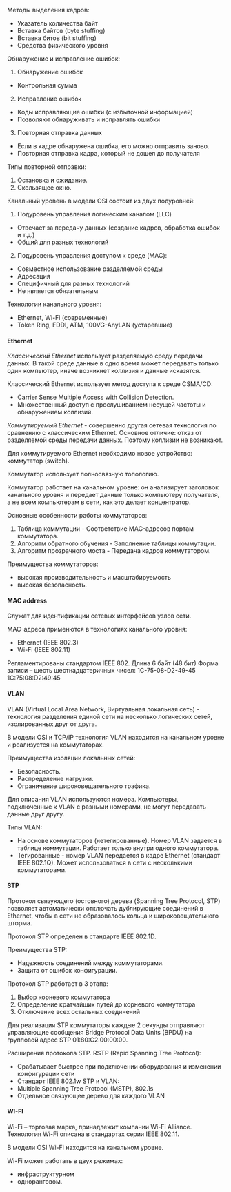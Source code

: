 Методы выделения кадров:
- Указатель количества байт
- Вставка байтов (byte stuffing)
- Вставка битов (bit stuffing)
- Средства физического уровня

Обнаружение и исправление ошибок:
1. Обнаружение ошибок
- Контрольная сумма
2. Исправление ошибок
- Коды исправляющие ошибки (с избыточной информацией)
- Позволяют обнаруживать и исправлять ошибки 
3. Повторная отправка данных
- Если в кадре обнаружена ошибка, его можно отправить заново. 
- Повторная отправка кадра, который не дошел до получателя

Типы повторной отправки:
1. Остановка и ожидание.
2. Скользящее окно.

Канальный уровень в модели OSI состоит из двух подуровней:
1. Подуровень управления логическим каналом (LLC)
- Отвечает за передачу данных (создание кадров, обработка ошибок и т.д.)
- Общий для разных технологий
2. Подуровень управления доступом к среде (MAC): 
- Совместное использование разделяемой среды
- Адресация
- Специфичный для разных технологий
- Не является обязательным

Технологии канального уровня:
- Ethernet, Wi-Fi (современные)
- Token Ring, FDDI, ATM, 100VG-AnyLAN (устаревшие)

#### Ethernet


*Классический Ethernet* использует разделяемую среду передачи данных. 
В такой среде данные в одно время может передавать только один компьютер, иначе возникнет коллизия и данные исказятся.

Классический Ethernet использует метод доступа к среде CSMA/CD:
- Carrier Sense Multiple Access with Collision Detection.
- Множественный доступ с прослушиванием несущей частоты и обнаружением коллизий.

*Коммутируемый Ethernet* - совершенно другая сетевая технология по сравнению с классическим Ethernet. 
Основное отличие: отказ от разделяемой среды передачи данных. Поэтому коллизии не возникают.

Для коммутируемого Ethernet необходимо новое устройство: коммутатор (switch).

Коммутатор использует полносвязную топологию.

Коммутатор работает на канальном уровне: он анализирует заголовок канального уровня и передает данные только компьютеру получателя, а не всем компьютерам в сети, как это делает концентратор.

Основные особенности работы коммутаторов:
1. Таблица коммутации - Соответствие MAC-адресов портам коммутатора.
2. Алгоритм обратного обучения - Заполнение таблицы коммутации.
3. Алгоритм прозрачного моста - Передача кадров коммутатором.

Преимущества коммутаторов:
- высокая производительность и масштабируемость
- высокая безопасность.


#### MAC address

Служат для идентификации сетевых интерфейсов узлов сети.

MAC-адреса применются в технологиях канального уровня:
- Ethernet (IEEE 802.3)
- Wi-Fi (IEEE 802.11)

Регламентированы стандартом IEEE 802. Длина 6 байт (48 бит)
Форма записи – шесть шестнадцатеричных чисел:
1C-75-08-D2-49-45
1C:75:08:D2:49:45

#### VLAN

VLAN (Virtual Local Area Network, Виртуальная локальная сеть) - технология разделения единой сети на несколько логических сетей, изолированных друг от друга.

В модели OSI и TCP/IP технология VLAN находится на канальном уровне и реализуется на коммутаторах.

Преимущества изоляции локальных сетей:
- Безопасность.
- Распределение нагрузки.
- Ограничение широковещательного трафика.

Для описания VLAN используются номера. Компьютеры, подключенные к VLAN с разными номерами, не могут передавать данные друг другу.

Типы VLAN:
- На основе коммутаторов (нетегированные). Номер VLAN задается в таблице коммутации. Работает только внутри одного коммутатора.
- Тегированные - номер VLAN передается в кадре Ethernet (стандарт IEEE 802.1Q). Может использоваться в сети с несколькими коммутаторами.


#### STP

Протокол связующего (остовного) дерева (Spanning Tree Protocol, STP) позволяет автоматически отключать дублирующие соединений в Ethernet, чтобы в сети не образовалось кольца и широковещательного шторма.

Протокол STP определен в стандарте IEEE 802.1D.

Преимущества STP:
- Надежность соединений между коммутаторами.
- Защита от ошибок конфигурации.

Протокол STP работает в 3 этапа:
1. Выбор корневого коммутатора
2. Определение кратчайших путей до корневого коммутатора
3. Отключение всех остальных соединений

Для реализация STP коммутаторы каждые 2 секунды отправляют управляющие сообщения Bridge Protocol Data Units (BPDU) на групповой адрес STP 01:80:C2:00:00:00.

Расширения протокола STP.
RSTP (Rapid Spanning Tree Protocol):
- Срабатывает быстрее при подключении оборудования и изменении конфигурации сети
- Стандарт IEEE 802.1w
STP и VLAN: 
- Multiple Spanning Tree Protocol (MSTP), 802.1s
- Отдельное связующее дерево для каждого VLAN


#### WI-FI

Wi-Fi – торговая марка, принадлежит компании Wi-Fi Alliance.
Технология Wi-Fi описана в стандартах серии IEEE 802.11.

В модели OSI Wi-Fi находится на канальном уровне.

Wi-Fi может работать в двух режимах:
- инфраструктурном
- одноранговом.
